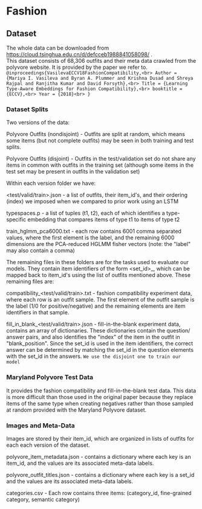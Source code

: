 Fashion
===================
Dataset
-------------------
The whole data can be downloaded from https://cloud.tsinghua.edu.cn/d/defcceb1988841058098/ . <br>
This dataset consists of 68,306 outfits and their meta data crawled from the polyvore website. It is provided by the paper we refer to.<br>
`@inproceedings{VasilevaECCV18FashionCompatibility,<br>
  Author = {Mariya I. Vasileva and Byran A. Plummer and Krishna Dusad and Shreya Rajpal and Ranjitha Kumar and David Forsyth},<br>
  Title = {Learning Type-Aware Embeddings for Fashion Compatibility},<br>
  booktitle = {ECCV},<br>
  Year = {2018}<br>
}`
### Dataset Splits
Two versions of the data:

Polyvore Outfits (nondisjoint) - Outfits are split at random, which means some
items (but not complete outfits) may be seen in both training and test splits.

Polyvore Outfits (disjoint) - Outfits in the test/validation set do not share
any items in common with outfits in the training set (although some items in
the test set may be present in outfits in the validation set)

Within each version folder we have:

<test/valid/train>.json - a list of outfits, their item_id's, and their
ordering (index) we imposed when we compared to prior work using an LSTM

typespaces.p - a list of tuples (t1, t2), each of which identifies a type-
specific embedding that compares items of type t1 to items of type t2

train_hglmm_pca6000.txt - each row contains 6001 comma separated values, where
the first element is the label, and the remaining 6000 dimensions are the
PCA-reduced HGLMM fisher vectors (note: the "label" may also contain a comma)

The remaining files in these folders are for the tasks used to evaluate our
models. They contain item identifiers of the form <set_id>_<index>, which can
be mapped back to item_id's using the list of outfits mentioned above.  These
remaining files are:

compatibility_<test/valid/train>.txt - fashion compatibility experiment data,
where each row is an outfit sample. The first element of the outfit sample is
the label (1/0 for positive/negative) and the remaining elements are item
identifiers in that sample.

fill_in_blank_<test/valid/train>.json - fill-in-the-blank experiment data,
contains an array of dictionaries.  These dictionaries contain the question/
answer pairs, and also identifies the "index" of the item in the outfit in
"blank_position".  Since the set_id is used in the item identifiers, the
correct answer can be determined by matching the set_id in the question
elements with the set_id in the answers.
`We use the disjoint one to train our model`

### Maryland Polyvore Test Data

It provides the fashion compatibility and fill-in-the-blank test data.
This data is more difficult than those used in the original paper
because they replace items of the same type when creating negatives rather than
those sampled at random provided with the Maryland Polyvore dataset. 


### Images and Meta-Data

Images are stored by their item_id, which are organized in lists of outfits for
each each version of the dataset.

polyvore_item_metadata.json - contains a dictionary where each key is an
item_id, and the values are its associated meta-data labels.

polyvore_outfit_titles.json - contains a dictionary where each key is a set_id
and the values are its associated meta-data labels.

categories.csv - Each row contains three items: (category_id, fine-grained
category, semantic category)
